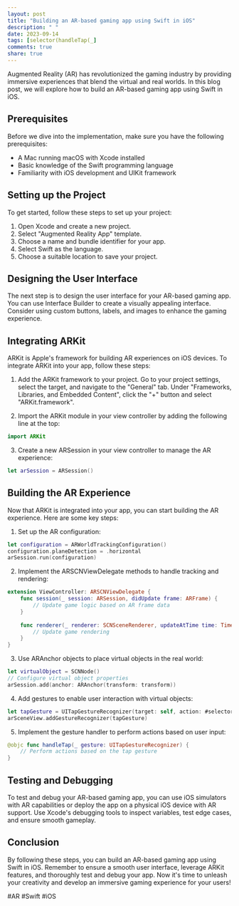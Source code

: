 ```yaml
---
layout: post
title: "Building an AR-based gaming app using Swift in iOS"
description: " "
date: 2023-09-14
tags: [selector(handleTap(_]
comments: true
share: true
---
```


Augmented Reality (AR) has revolutionized the gaming industry by providing immersive experiences that blend the virtual and real worlds. In this blog post, we will explore how to build an AR-based gaming app using Swift in iOS.

## Prerequisites
Before we dive into the implementation, make sure you have the following prerequisites:

- A Mac running macOS with Xcode installed
- Basic knowledge of the Swift programming language
- Familiarity with iOS development and UIKit framework

## Setting up the Project
To get started, follow these steps to set up your project:

1. Open Xcode and create a new project.
2. Select "Augmented Reality App" template.
3. Choose a name and bundle identifier for your app.
4. Select Swift as the language.
5. Choose a suitable location to save your project.

## Designing the User Interface
The next step is to design the user interface for your AR-based gaming app. You can use Interface Builder to create a visually appealing interface. Consider using custom buttons, labels, and images to enhance the gaming experience.

## Integrating ARKit
ARKit is Apple's framework for building AR experiences on iOS devices. To integrate ARKit into your app, follow these steps:

1. Add the ARKit framework to your project. Go to your project settings, select the target, and navigate to the "General" tab. Under "Frameworks, Libraries, and Embedded Content", click the "+" button and select "ARKit.framework".

2. Import the ARKit module in your view controller by adding the following line at the top:

```swift
import ARKit
```

3. Create a new ARSession in your view controller to manage the AR experience:

```swift
let arSession = ARSession()
```

## Building the AR Experience
Now that ARKit is integrated into your app, you can start building the AR experience. Here are some key steps:

1. Set up the AR configuration:

```swift
let configuration = ARWorldTrackingConfiguration()
configuration.planeDetection = .horizontal
arSession.run(configuration)
```

2. Implement the ARSCNViewDelegate methods to handle tracking and rendering:

```swift
extension ViewController: ARSCNViewDelegate {
    func session(_ session: ARSession, didUpdate frame: ARFrame) {
        // Update game logic based on AR frame data
    }
    
    func renderer(_ renderer: SCNSceneRenderer, updateAtTime time: TimeInterval) {
        // Update game rendering
    }
}
```

3. Use ARAnchor objects to place virtual objects in the real world:

```swift
let virtualObject = SCNNode()
// Configure virtual object properties
arSession.add(anchor: ARAnchor(transform: transform))
```

4. Add gestures to enable user interaction with virtual objects:

```swift
let tapGesture = UITapGestureRecognizer(target: self, action: #selector(handleTap(_:)))
arSceneView.addGestureRecognizer(tapGesture)
```

5. Implement the gesture handler to perform actions based on user input:

```swift
@objc func handleTap(_ gesture: UITapGestureRecognizer) {
    // Perform actions based on the tap gesture
}
```

## Testing and Debugging
To test and debug your AR-based gaming app, you can use iOS simulators with AR capabilities or deploy the app on a physical iOS device with AR support. Use Xcode's debugging tools to inspect variables, test edge cases, and ensure smooth gameplay.

## Conclusion
By following these steps, you can build an AR-based gaming app using Swift in iOS. Remember to ensure a smooth user interface, leverage ARKit features, and thoroughly test and debug your app. Now it's time to unleash your creativity and develop an immersive gaming experience for your users!

#AR #Swift #iOS